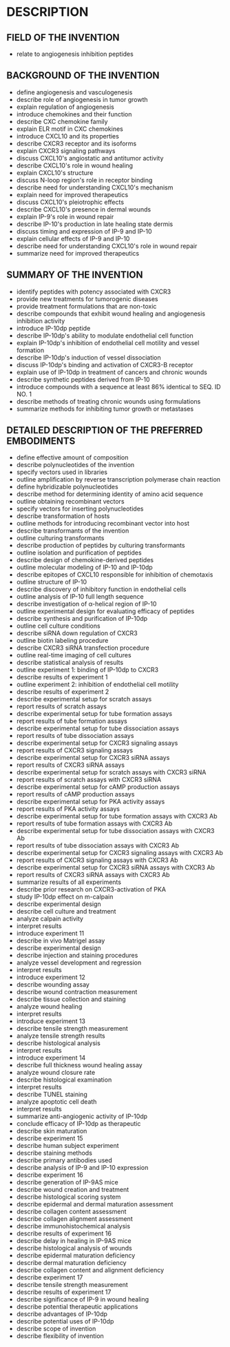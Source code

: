 # DESCRIPTION

## FIELD OF THE INVENTION

- relate to angiogenesis inhibition peptides

## BACKGROUND OF THE INVENTION

- define angiogenesis and vasculogenesis
- describe role of angiogenesis in tumor growth
- explain regulation of angiogenesis
- introduce chemokines and their function
- describe CXC chemokine family
- explain ELR motif in CXC chemokines
- introduce CXCL10 and its properties
- describe CXCR3 receptor and its isoforms
- explain CXCR3 signaling pathways
- discuss CXCL10's angiostatic and antitumor activity
- describe CXCL10's role in wound healing
- explain CXCL10's structure
- discuss N-loop region's role in receptor binding
- describe need for understanding CXCL10's mechanism
- explain need for improved therapeutics
- discuss CXCL10's pleiotrophic effects
- describe CXCL10's presence in dermal wounds
- explain IP-9's role in wound repair
- describe IP-10's production in late healing state dermis
- discuss timing and expression of IP-9 and IP-10
- explain cellular effects of IP-9 and IP-10
- describe need for understanding CXCL10's role in wound repair
- summarize need for improved therapeutics

## SUMMARY OF THE INVENTION

- identify peptides with potency associated with CXCR3
- provide new treatments for tumorogenic diseases
- provide treatment formulations that are non-toxic
- describe compounds that exhibit wound healing and angiogenesis inhibition activity
- introduce IP-10dp peptide
- describe IP-10dp's ability to modulate endothelial cell function
- explain IP-10dp's inhibition of endothelial cell motility and vessel formation
- describe IP-10dp's induction of vessel dissociation
- discuss IP-10dp's binding and activation of CXCR3-B receptor
- explain use of IP-10dp in treatment of cancers and chronic wounds
- describe synthetic peptides derived from IP-10
- introduce compounds with a sequence at least 86% identical to SEQ. ID NO. 1
- describe methods of treating chronic wounds using formulations
- summarize methods for inhibiting tumor growth or metastases

## DETAILED DESCRIPTION OF THE PREFERRED EMBODIMENTS

- define effective amount of composition
- describe polynucleotides of the invention
- specify vectors used in libraries
- outline amplification by reverse transcription polymerase chain reaction
- define hybridizable polynucleotides
- describe method for determining identity of amino acid sequence
- outline obtaining recombinant vectors
- specify vectors for inserting polynucleotides
- describe transformation of hosts
- outline methods for introducing recombinant vector into host
- describe transformants of the invention
- outline culturing transformants
- describe production of peptides by culturing transformants
- outline isolation and purification of peptides
- describe design of chemokine-derived peptides
- outline molecular modeling of IP-10 and IP-10dp
- describe epitopes of CXCL10 responsible for inhibition of chemotaxis
- outline structure of IP-10
- describe discovery of inhibitory function in endothelial cells
- outline analysis of IP-10 full length sequence
- describe investigation of α-helical region of IP-10
- outline experimental design for evaluating efficacy of peptides
- describe synthesis and purification of IP-10dp
- outline cell culture conditions
- describe siRNA down regulation of CXCR3
- outline biotin labeling procedure
- describe CXCR3 siRNA transfection procedure
- outline real-time imaging of cell cultures
- describe statistical analysis of results
- outline experiment 1: binding of IP-10dp to CXCR3
- describe results of experiment 1
- outline experiment 2: inhibition of endothelial cell motility
- describe results of experiment 2
- describe experimental setup for scratch assays
- report results of scratch assays
- describe experimental setup for tube formation assays
- report results of tube formation assays
- describe experimental setup for tube dissociation assays
- report results of tube dissociation assays
- describe experimental setup for CXCR3 signaling assays
- report results of CXCR3 signaling assays
- describe experimental setup for CXCR3 siRNA assays
- report results of CXCR3 siRNA assays
- describe experimental setup for scratch assays with CXCR3 siRNA
- report results of scratch assays with CXCR3 siRNA
- describe experimental setup for cAMP production assays
- report results of cAMP production assays
- describe experimental setup for PKA activity assays
- report results of PKA activity assays
- describe experimental setup for tube formation assays with CXCR3 Ab
- report results of tube formation assays with CXCR3 Ab
- describe experimental setup for tube dissociation assays with CXCR3 Ab
- report results of tube dissociation assays with CXCR3 Ab
- describe experimental setup for CXCR3 signaling assays with CXCR3 Ab
- report results of CXCR3 signaling assays with CXCR3 Ab
- describe experimental setup for CXCR3 siRNA assays with CXCR3 Ab
- report results of CXCR3 siRNA assays with CXCR3 Ab
- summarize results of all experiments
- describe prior research on CXCR3-activation of PKA
- study IP-10dp effect on m-calpain
- describe experimental design
- describe cell culture and treatment
- analyze calpain activity
- interpret results
- introduce experiment 11
- describe in vivo Matrigel assay
- describe experimental design
- describe injection and staining procedures
- analyze vessel development and regression
- interpret results
- introduce experiment 12
- describe wounding assay
- describe wound contraction measurement
- describe tissue collection and staining
- analyze wound healing
- interpret results
- introduce experiment 13
- describe tensile strength measurement
- analyze tensile strength results
- describe histological analysis
- interpret results
- introduce experiment 14
- describe full thickness wound healing assay
- analyze wound closure rate
- describe histological examination
- interpret results
- describe TUNEL staining
- analyze apoptotic cell death
- interpret results
- summarize anti-angiogenic activity of IP-10dp
- conclude efficacy of IP-10dp as therapeutic
- describe skin maturation
- describe experiment 15
- describe human subject experiment
- describe staining methods
- describe primary antibodies used
- describe analysis of IP-9 and IP-10 expression
- describe experiment 16
- describe generation of IP-9AS mice
- describe wound creation and treatment
- describe histological scoring system
- describe epidermal and dermal maturation assessment
- describe collagen content assessment
- describe collagen alignment assessment
- describe immunohistochemical analysis
- describe results of experiment 16
- describe delay in healing in IP-9AS mice
- describe histological analysis of wounds
- describe epidermal maturation deficiency
- describe dermal maturation deficiency
- describe collagen content and alignment deficiency
- describe experiment 17
- describe tensile strength measurement
- describe results of experiment 17
- describe significance of IP-9 in wound healing
- describe potential therapeutic applications
- describe advantages of IP-10dp
- describe potential uses of IP-10dp
- describe scope of invention
- describe flexibility of invention

